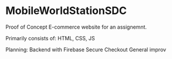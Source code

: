 # MobileWorldStationSDC
Proof of Concept E-commerce website for an assignemnt.

Primarily consists of:
HTML, CSS, JS

Planning:
Backend with Firebase
Secure Checkout
General improv


